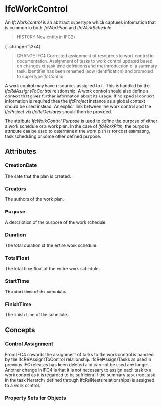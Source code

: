 # IfcWorkControl

An _IfcWorkControl_ is an abstract supertype which captures information that is common to both _IfcWorkPlan_ and _IfcWorkSchedule_.

> HISTORY New entity in IFC2x

{ .change-ifc2x4}
> CHANGE IFC4 Corrected assignment of resources to work control in documentation. Assignment of tasks to work control updated based on changes of task time definitions and the introduction of a summary task. Identifier has been renamed (now Identification) and promoted to supertype _IfcControl_

A work control may have resources assigned to it. This is handled by the _IfcRelAssignsToControl_ relationship. A work control should also define a context that gives further information about its usage. If no special context information is required then the _IfcProject_ instance as a global context should be used instead. An explicit link between the work control and the _IfcProject_ via _IfcRelDeclares_ should then be provided.

The attribute _IfcWorkControl.Purpose_ is used to define the purpose of either a work schedule or a work plan. In the case of _IfcWorkPlan_, the purpose attribute can be used to determine if the work plan is for cost estimating, task scheduling or some other defined purpose.

## Attributes

### CreationDate
The date that the plan is created.

### Creators
The authors of the work plan.

### Purpose
A description of the purpose of the work schedule.

### Duration
The total duration of the entire work schedule.

### TotalFloat
The total time float of the entire work schedule.

### StartTime
The start time of the schedule.

### FinishTime
The finish time of the schedule.

## Concepts

### Control Assignment

From IFC4 onwards the assignment of tasks to the work control is handled by the IfcRelAssignsToControl relationship. IfcRelAssignsTasks as used in previous IFC releases has been deleted and can not be used any longer. Another change in IFC4 is that it is not necessary to assign each task to a work control as it is regarded to be sufficient if the summary task (root task in the task hierarchy defined through IfcRelNests relationships) is assigned to a work control.

### Property Sets for Objects



